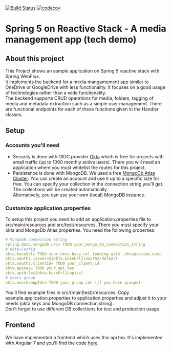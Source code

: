 [![Build Status](https://travis-ci.org/SEBHN/spring-reactive-mediamanagement.svg?branch=develop)](https://travis-ci.org/SEBHN/spring-reactive-mediamanagement)
[![codecov](https://codecov.io/gh/SEBHN/spring-reactive-mediamanagement/branch/develop/graph/badge.svg)](https://codecov.io/gh/SEBHN/spring-reactive-mediamanagement)


# Spring 5 on Reactive Stack - A media management app (tech demo)

## About this project
This Project shows an sample application on Spring 5 reactive stack with Spring WebFlux. <br>
It implements the backend for a media mangamement app similar to OneDrive or GoogleDrive with less functionality. It focuses on a good usage of technologies rather than a wide functionality. <br>The backend supports CRUD operations for media, folders, tagging of media and metadata extraction such as a simple user management. There are functional endpoints for each of these functions given in the Handler classes. 

## Setup
### Accounts you'll need
* Security is done with OIDC provider [Okta](https://developer.okta.com/pricing/) which is free for projects with small traffic (up to 1000 monthly active users). There you will need an application where you must whitelist the routes for this project.
* Persistence is done with MongoDB. We used a free [MongoDb Atlas Cluster](https://www.mongodb.com/cloud/atlas). You can create an account and use it up to a specific size for free. You can specify your collection in the connection string you'll get. The collections will be created automatically.<br>Alternatively, you can use your own (local) MongoDB instance. 

### Customize application.properties
To setup this project you need to add an application.properties file to src/main/resources and src/test/resources. There you must specify your okta and MongoDb Atlas properties. You need the following properties:
``` yaml
# MongoDB connection string
spring.data.mongodb.uri= TODO your_mongo_db_connection_string
# Okta-Config
okta.baseUrl= TODO your_okta_base_url (ending with .oktapreview.com)
okta.oauth2.issuer=${okta.baseUrl}/oauth2/default
okta.oauth2.clientId= TODO your_client_id
okta.apiKey= TODO your_api_key
okta.apiUrl=${okta.baseUrl}/api/v1
# users group
okta.userGroupIds= TODO your_group_ids (if you have groups)
```
You'll find example files in src/(main|test)/resources. Copy example.application.properties to application.properties and adjust it to your needs (okta keys and MongoDB connection string). <br> Don't forget to use different DB collections for test and production usage. 


## Frontend
We have implemented a frontend which uses this api too. It's implemented with Angular 7 and you'll find the code [here](https://github.com/SEBHN/mvs).

